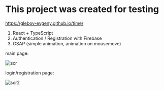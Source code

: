 # This project was created for testing

https://glebov-evgeny.github.io/time/

1) React + TypeScript
2) Authentication / Registration with Firebase
3) GSAP (simple animation, animation on mousemove)

main page:

![scr](https://user-images.githubusercontent.com/35433087/184451116-525b21c8-3311-4e2c-b296-7fd3b9c67161.jpg)

login/registration page:

![scr2](https://user-images.githubusercontent.com/35433087/184538754-ea057b31-7a43-48f9-a6f4-8aef71c26a24.jpg)
